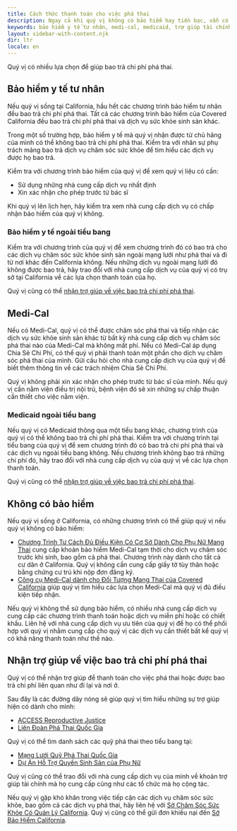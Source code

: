 ```yaml
---
title: Cách thức thanh toán cho việc phá thai
description: Ngay cả khi quý vị không có bảo hiểm hay tiền bạc, vẫn có trợ giúp tài chính để giúp bao trả chi phí phá thai ở California.
keywords: bảo hiểm y tế tư nhân, medi-cal, medicaid, trợ giúp tài chính cho việc phá thai
layout: sidebar-with-content.njk
dir: ltr
locale: en
---
```

Quý vị có nhiều lựa chọn để giúp bao trả chi phí phá thai.

## Bảo hiểm y tế tư nhân

Nếu quý vị sống tại California, hầu hết các chương trình bảo hiểm tư nhân đều bao trả chi phí phá thai. Tất cả các chương trình bảo hiểm của Covered California đều bao trả chi phí phá thai và dịch vụ sức khỏe sinh sản khác.

Trong một số trường hợp, bảo hiểm y tế mà quý vị nhận được từ chủ hãng của mình có thể không bao trả chi phí phá thai. Kiểm tra với nhân sự phụ trách mảng bao trả dịch vụ chăm sóc sức khỏe để tìm hiểu các dịch vụ được họ bao trả.

Kiểm tra với chương trình bảo hiểm của quý vị để xem quý vị liệu có cần:

- Sử dụng những nhà cung cấp dịch vụ nhất định
- Xin xác nhận cho phép trước từ bác sĩ

Khi quý vị lên lịch hẹn, hãy kiểm tra xem nhà cung cấp dịch vụ có chấp nhận bảo hiểm của quý vị không.

### Bảo hiểm y tế ngoài tiểu bang

Kiểm tra với chương trình của quý vị để xem chương trình đó có bao trả cho các dịch vụ chăm sóc sức khỏe sinh sản ngoài mạng lưới như phá thai và đi từ nơi khác đến California không. Nếu những dịch vụ ngoài mạng lưới đó không được bao trả, hãy trao đổi với nhà cung cấp dịch vụ của quý vị có trụ sở tại California về các lựa chọn thanh toán của họ.

Quý vị cũng có thể [nhận trợ giúp về việc bao trả chi phí phá thai](#get-help-covering-abortion-costs).

## Medi-Cal

Nếu có Medi-Cal, quý vị có thể được chăm sóc phá thai và tiếp nhận các dịch vụ sức khỏe sinh sản khác từ bất kỳ nhà cung cấp dịch vụ chăm sóc phá thai nào của Medi-Cal mà không mất phí. Nếu có Medi-Cal áp dụng Chia Sẻ Chi Phí, có thể quý vị phải thanh toán một phần cho dịch vụ chăm sóc phá thai của mình. Gửi câu hỏi cho nhà cung cấp dịch vụ của quý vị để biết thêm thông tin về các trách nhiệm Chia Sẻ Chi Phí.

Quý vị không phải xin xác nhận cho phép trước từ bác sĩ của mình. Nếu quý vị cần nằm viện điều trị nội trú, bệnh viện đó sẽ xin những sự chấp thuận cần thiết cho việc nằm viện.

### Medicaid ngoài tiểu bang

Nếu quý vị có Medicaid thông qua một tiểu bang khác, chương trình của quý vị có thể không bao trả chi phí phá thai. Kiểm tra với chương trình tại tiểu bang của quý vị để xem chương trình đó có bao trả chi phí phá thai và các dịch vụ ngoài tiểu bang không. Nếu chương trình không bao trả những chi phí đó, hãy trao đổi với nhà cung cấp dịch vụ của quý vị về các lựa chọn thanh toán.

Quý vị cũng có thể [nhận trợ giúp về việc bao trả chi phí phá thai](#get-help-covering-abortion-costs).

## Không có bảo hiểm

Nếu quý vị sống ở California, có những chương trình có thể giúp quý vị nếu quý vị không có bảo hiểm:

- [Chương Trình Tư Cách Đủ Điều Kiện Có Cơ Sở Dành Cho Phụ Nữ Mang Thai](https://www.dhcs.ca.gov/services/medi-cal/eligibility/Pages/PE_Info_women.aspx) cung cấp khoản bảo hiểm Medi-Cal tạm thời cho dịch vụ chăm sóc trước khi sinh, bao gồm cả phá thai. Chương trình này dành cho tất cả cư dân ở California. Quý vị không cần cung cấp giấy tờ tùy thân hoặc bằng chứng cư trú khi nộp đơn đăng ký.
- [Công cụ Medi-Cal dành cho Đối Tượng Mang Thai của Covered California](https://www.coveredca.com/health/medi-cal/pregnant-women/) giúp quý vị tìm hiểu các lựa chọn Medi-Cal mà quý vị đủ điều kiện tiếp nhận.

Nếu quý vị không thể sử dụng bảo hiểm, có nhiều nhà cung cấp dịch vụ cung cấp các chương trình thanh toán hoặc dịch vụ miễn phí hoặc có chiết khấu. Liên hệ với nhà cung cấp dịch vụ ưu tiên của quý vị để họ có thể phối hợp với quý vị nhằm cung cấp cho quý vị các dịch vụ cần thiết bất kể quý vị có khả năng thanh toán như thế nào.

## Nhận trợ giúp về việc bao trả chi phí phá thai

Quý vị có thể nhận trợ giúp để thanh toán cho việc phá thai hoặc được bao trả chi phí liên quan như đi lại và nơi ở.

Sau đây là các đường dây nóng sẽ giúp quý vị tìm hiểu những sự trợ giúp hiện có dành cho mình:

- [ACCESS Reproductive Justice](https://accessrj.org/case-study/access-reproductive-justice-healthline/)
- [Liên Đoàn Phá Thai Quốc Gia](https://prochoice.org/patients/naf-hotline/)

Quý vị có thể tìm danh sách các quỹ phá thai theo tiểu bang tại:

- [Mạng Lưới Quỹ Phá Thai Quốc Gia](https://abortionfunds.org/need-abortion/)
- [Dự Án Hỗ Trợ Quyền Sinh Sản của Phụ Nữ](https://wrrap.org/assistance-services/find-abortion-funds/)

Quý vị cũng có thể trao đổi với nhà cung cấp dịch vụ của mình về khoản trợ giúp tài chính mà họ cung cấp cũng như các tổ chức mà họ cộng tác.

Nếu quý vị gặp khó khăn trong việc tiếp cận các dịch vụ chăm sóc sức khỏe, bao gồm cả các dịch vụ phá thai, hãy liên hệ với [Sở Chăm Sóc Sức Khỏe Có Quản Lý California](https://www.dmhc.ca.gov/AbouttheDMHC/Contactus.aspx). Quý vị cũng có thể gửi đơn khiếu nại đến [Sở Bảo Hiểm California](https://cdiapps.insurance.ca.gov/CP/login/).
